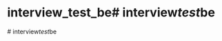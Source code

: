 # interview_test_be#   i n t e r v i e w _ t e s t _ b e  
 #   i n t e r v i e w _ t e s t _ b e  
 